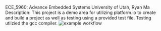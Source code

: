 ECE_5960: Advance Embedded Systems
University of Utah, Ryan Ma
Description: This project is a demo area for utilizing platform.io to create and build a project as well as testing using a provided test file. Testing utilzied the gcc compiler.
![example workflow](https://github.com/<LuanticAsian>/<ECE5960_Lab0>/actions/workflows/main.yml/badge.svg)
